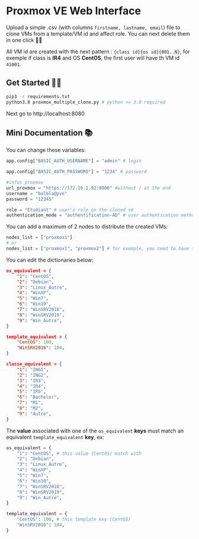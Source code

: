 # Proxmox VE Web Interface

Upload a simple .csv (with columns `firstname, lastname, email`) file to clone VMs from a template/VM id and affect role.
You can next delete them in one click 🐱‍🏍

All VM id are created with the next pattern :
`{class id}{os id}{001..N}`, for exemple if class is **IR4** and OS **CentOS**, the first user will have th VM id `41001`.




## Get Started 🐱‍💻
```bash
pip3 -r requirements.txt
python3.8 proxmox_multiple_clone.py # python >= 3.0 required
```

Next go to http://localhost:8080

## Mini Documentation 📚

You can change these variables:
```python
app.config["BASIC_AUTH_USERNAME"] = "admin" # login 

app.config["BASIC_AUTH_PASSWORD"] = "1234" # password

#infos proxmox
url_proxmox = "https://172.16.1.92:8006" #without / at the end
username = "balbla@pve"
password = "12345"

role = "Etudiant" # user's role on the cloned vm
authentication_mode = "authentification-AD" # user authentication method in proxmox, exemple with user peterpan: peterpan@authentification-AD
```
You can add a maximum of 2 nodes to distribute the created VMs:
```python
nodes_list = ["proxmox1"] 
# or 
nodes_list = ["proxmox1", "proxmox2"] # for exemple, you need to have the same template (with same id) in each node
```
You can edit the dictionaries below:
```json
os_equivalent = {
    "1": "CentOS",
    "2": "Debian",
    "3": "Linux_Autre",
    "4": "WinXP",
    "5": "Win7",
    "6": "Win10",
    "7": "WinSRV2016",
    "8": "WinSRV2019",
    "9": "Win_Autre",
}

template_equivalent = {
    "CentOS": 100,
    "WinSRV2016": 104,
}

classe_equivalent = {
    "1": "ING1",
    "2": "ING2",
    "3": "IR3",
    "4": "IR4",
    "5": "IR5",
    "6": "Bachelor",
    "7": "M1",
    "8": "M2",
    "9": "Autre",
}
```

The **value** associated with one of the `os_equivalent` **keys** must match an equivalent `template_equivalent` **key**, ex:
```python
os_equivalent = {
    "1": "CentOS", # this value (CentOS) match with 
    "2": "Debian",
    "3": "Linux_Autre",
    "4": "WinXP",
    "5": "Win7",
    "6": "Win10",
    "7": "WinSRV2016",
    "8": "WinSRV2019",
    "9": "Win_Autre",
}

template_equivalent = {
    "CentOS": 100, # this template key (CentOS)
    "WinSRV2016": 104,
}
```

